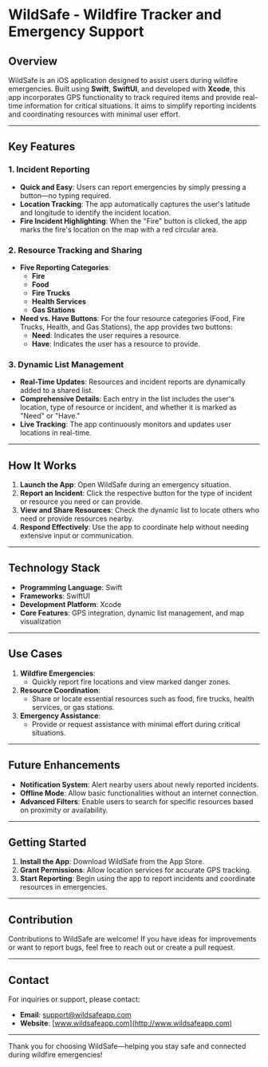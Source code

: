 # WildSafe - Wildfire Tracker and Emergency Support

## Overview
WildSafe is an iOS application designed to assist users during wildfire emergencies. Built using **Swift**, **SwiftUI**, and developed with **Xcode**, this app incorporates GPS functionality to track required items and provide real-time information for critical situations. It aims to simplify reporting incidents and coordinating resources with minimal user effort.

---

## Key Features

### 1. **Incident Reporting**
- **Quick and Easy**: Users can report emergencies by simply pressing a button—no typing required.
- **Location Tracking**: The app automatically captures the user's latitude and longitude to identify the incident location.
- **Fire Incident Highlighting**: When the "Fire" button is clicked, the app marks the fire's location on the map with a red circular area.

### 2. **Resource Tracking and Sharing**
- **Five Reporting Categories**:
  - **Fire**
  - **Food**
  - **Fire Trucks**
  - **Health Services**
  - **Gas Stations**
- **Need vs. Have Buttons**: For the four resource categories (Food, Fire Trucks, Health, and Gas Stations), the app provides two buttons:
  - **Need**: Indicates the user requires a resource.
  - **Have**: Indicates the user has a resource to provide.

### 3. **Dynamic List Management**
- **Real-Time Updates**: Resources and incident reports are dynamically added to a shared list.
- **Comprehensive Details**: Each entry in the list includes the user's location, type of resource or incident, and whether it is marked as "Need" or "Have."
- **Live Tracking**: The app continuously monitors and updates user locations in real-time.

---

## How It Works
1. **Launch the App**: Open WildSafe during an emergency situation.
2. **Report an Incident**: Click the respective button for the type of incident or resource you need or can provide.
3. **View and Share Resources**: Check the dynamic list to locate others who need or provide resources nearby.
4. **Respond Effectively**: Use the app to coordinate help without needing extensive input or communication.

---

## Technology Stack
- **Programming Language**: Swift
- **Frameworks**: SwiftUI
- **Development Platform**: Xcode
- **Core Features**: GPS integration, dynamic list management, and map visualization

---

## Use Cases
1. **Wildfire Emergencies**:
   - Quickly report fire locations and view marked danger zones.
2. **Resource Coordination**:
   - Share or locate essential resources such as food, fire trucks, health services, or gas stations.
3. **Emergency Assistance**:
   - Provide or request assistance with minimal effort during critical situations.

---

## Future Enhancements
- **Notification System**: Alert nearby users about newly reported incidents.
- **Offline Mode**: Allow basic functionalities without an internet connection.
- **Advanced Filters**: Enable users to search for specific resources based on proximity or availability.

---

## Getting Started
1. **Install the App**: Download WildSafe from the App Store.
2. **Grant Permissions**: Allow location services for accurate GPS tracking.
3. **Start Reporting**: Begin using the app to report incidents and coordinate resources in emergencies.

---

## Contribution
Contributions to WildSafe are welcome! If you have ideas for improvements or want to report bugs, feel free to reach out or create a pull request.

---

## Contact
For inquiries or support, please contact:
- **Email**: support@wildsafeapp.com
- **Website**: [www.wildsafeapp.com](http://www.wildsafeapp.com)

---

Thank you for choosing WildSafe—helping you stay safe and connected during wildfire emergencies!
